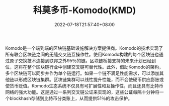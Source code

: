 ﻿---
weight: 
title: "科莫多币-Komodo(KMD)"
description: "Komodo是一个端到端的区块链基础设施解决方案提供商"
date: 2022-07-18T21:57:40+08:00
lastmod: 2022-07-18T16:45:40+08:00
draft: false
authors: ["浮尘"]
featuredImage: "kemoduobi-komodokmd.webp"
link: "https://komodoplatform.com/"
tags: ["数字代币","科莫多币-Komodo(KMD)"]
categories: ["navigation"]
navigation: ["数字代币"]
lightgallery: true
toc: true
pinned: false
recommend: false
recommend1: false
---
Komodo是一个端到端的区块链基础设施解决方案提供商。Komodo的技术实现了所有联合区块链之间的无缝交叉链互操作性。使用Komodo构建的每个区块链也通过原子交换技术连接到联邦之外95％的链。区块链桥接支持的未来计划已经到位，这将在整个区块链行业中创建交叉链可替代性。此外，借助Komodo的架构，多个区块链可以同步并作为单个链运行。如果一个链不满足性能需求，可以添加其他链以形成区块链集群。区块链集群可以线性提升性能，而不会使硬币供应膨胀或使货币贬值。Komodo生态系统不仅具有可扩展性和互操作性，而且还具有比特币网络的强大功能。这是通过一系列交叉链公证来实现的，这些公证每隔十分钟将一个blockhash存储到比特币分类账上，从而提供51％的攻击保护。

